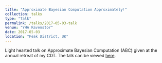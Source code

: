 ```yaml
---
title: "Approximate Bayesian Computation Approximately!"
collection: talks
type: "Talk"
permalink: /talks/2017-05-03-talk
venue: "YHA Ravenstor"
date: 2017-05-03
location: "Peak District, UK"
---
```


Light hearted talk on Approximate Bayesian Computation (ABC) given at the
annual retreat of my CDT. The talk can be viewed
[here](https://youtu.be/t85LU2bX8OQ).
